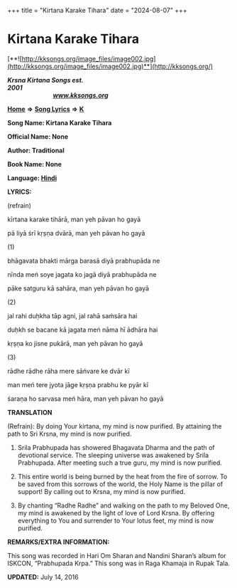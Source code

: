 +++
title = "Kirtana Karake Tihara"
date = "2024-08-07"
+++

# Kirtana Karake Tihara
[**![http://kksongs.org/image_files/image002.jpg](http://kksongs.org/image_files/image002.jpg)**](http://kksongs.org/)

**_Krsna Kirtana Songs est. 2001_**                                                                                                                                                 **_www.kksongs.org_**

**[Home](http://kksongs.org/)** **⇒** **[Song Lyrics](http://kksongs.org/lyrics.html)** **⇒** **[K](http://kksongs.org/songs/song_k.html)**

**Song Name: Kirtana Karake Tihara**

**Official Name: None**

**Author: Traditional**

**Book Name: None**

**Language: [Hindi](http://kksongs.org/language/list/hindi.html)**

**LYRICS:**

(refrain)

kīrtana karake tihārā, man yeh pāvan ho gayā

pā liyā śrī kṛṣṇa dvārā, man yeh pāvan ho gayā

(1)

bhāgavata bhakti mārga barasā diyā prabhupāda ne

nīnda meń soye jagata ko jagā diyā prabhupāda ne

pāke satguru kā sahāra, man yeh pāvan ho gayā

(2)

jal rahi duḥkha tāp agni, jal rahā saḿsāra hai

duḥkh se bacane kā jagata meń nāma hī ādhāra hai

kṛṣṇa ko jisne pukārā, man yeh pāvan ho gayā

(3)

rādhe rādhe rāha mere sāńvare ke dvār kī

man meń tere jyota jāge kṛṣṇa prabhu ke pyār kī

śaraṇa ho sarvasa meń hāra, man yeh pāvan ho gayā

**TRANSLATION**

(Refrain): By doing Your kirtana, my mind is now purified. By attaining the path to Sri Krsna, my mind is now purified.

1) Srila Prabhupada has showered Bhagavata Dharma and the path of devotional service. The sleeping universe was awakened by Srila Prabhupada. After meeting such a true guru, my mind is now purified.

2) This entire world is being burned by the heat from the fire of sorrow. To be saved from this sorrows of the world, the Holy Name is the pillar of support! By calling out to Krsna, my mind is now purified.

3) By chanting “Radhe Radhe” and walking on the path to my Beloved One, my mind is awakened by the light of love of Lord Krsna. By offering everything to You and surrender to Your lotus feet, my mind is now purified.

**REMARKS/EXTRA INFORMATION:**

This song was recorded in Hari Om Sharan and Nandini Sharan’s album for ISKCON, “Prabhupada Krpa.” This song was in Raga Khamaja in Rupak Tala.

**UPDATED:** July 14, 2016